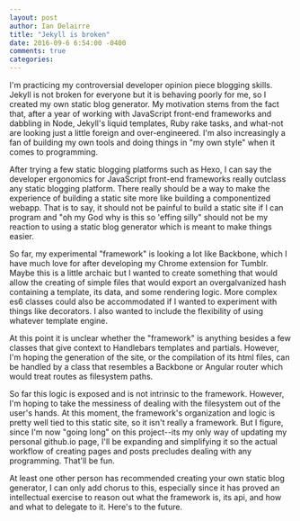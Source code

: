 ```yaml
---
layout: post
author: Ian Delairre
title: "Jekyll is broken"
date: 2016-09-6 6:54:00 -0400
comments: true
categories:
---
```


I'm practicing my controversial developer opinion piece blogging skills. Jekyll is not broken for everyone but it is behaving poorly for me, so I created my own static blog generator. My motivation stems from the fact that, after a year of working with JavaScript front-end frameworks and dabbling in Node, Jekyll's liquid templates, Ruby rake tasks, and what-not are looking just a little foreign and over-engineered. I'm also increasingly a fan of building my own tools and doing things in "my own style" when it comes to programming.

<!-- more -->

After trying a few static blogging platforms such as Hexo, I can say the developer ergonomics for JavaScript front-end frameworks really outclass any static blogging platform. There really should be a way to make the experience of building a static site more like building a componentized webapp. That is to say, it should not be painful to build a static site if I can program and "oh my God why is this so 'effing silly" should not be my reaction to using a static blog generator which is meant to make things easier.

So far, my experimental "framework" is looking a lot like Backbone, which I have much love for after developing my Chrome extension for Tumblr. Maybe this is a little archaic but I wanted to create something that would allow the creating of simple files that would export an overgalvanized hash containing a template, its data, and some rendering logic. More complex es6 classes could also be accommodated if I wanted to experiment with things like decorators. I also wanted to include the flexibility of using whatever template engine.

At this point it is unclear whether the "framework" is anything besides a few classes that give context to Handlebars templates and partials. However, I'm hoping the generation of the site, or the compilation of its html files, can be handled by a class that resembles a Backbone or Angular router which would treat routes as filesystem paths.

So far this logic is exposed and is not intrinsic to the framework. However, I'm hoping to take the messiness of dealing with the filesystem out of the user's hands. At this moment, the framework's organization and logic is pretty well tied to this static site, so it isn't really a framework. But I figure, since I'm now "going long" on this project--its my only way of updating my personal github.io page, I'll be expanding and simplifying it so the actual workflow of creating pages and posts precludes dealing with any programming. That'll be fun.

At least one other person has recommended creating your own static blog generator, I can only add chorus to this, especially since it has proved an intellectual exercise to reason out what the framework is, its api, and how and what to delegate to it. Here's to the future.
